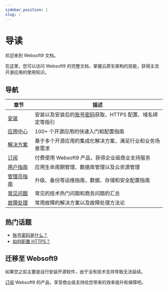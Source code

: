 ```yaml
---
sidebar_position: 1
slug: /
---
```


# 导读

欢迎来到 Websoft9 文档。

在这里，您可以访问 Websoft9 的完整文档，掌握云原生架构的技能，获得主流开源应用的使用知识。  

## 导航

| 章节              | 描述                                                     |
| ----------------- | -------------------------------------------------------- |
| [安装](./install) | 安装以及安装后的[账号密码](./user/credentials)获取、HTTPS 配置、域名绑定等指引 |
| [应用中心](./apps) |  100+ 个开源应用的快速入门和配置指南  |
| [解决方案](./solution)  |    基于多个开源应用的集成化解决方案，满足行业和业务场景需求  |
| [订阅](./subscription)   |  付费使用 Websoft9 产品，获得企业级商业支持服务 |
| [用户指南](./administrator)   |  应用生命周期管理、数据库管理以及云资源管理  |
| [管理员指南](./administrator)   |  升级、备份等运维指南，数据、存储和安全配置指南  |
| [常见问题](./troubleshooting)        |    常见的技术热门问题和商务问题的汇总    |
| [故障处理](./troubleshooting)        |    常用故障的解决方案以及故障处理方法论    |

## 热门话题

* [账号密码是什么？](./user/credentials)
* [如何配置 HTTPS？](./administrator/domain_https)

## 迁移至 Websoft9

如果您之前主要是自行安装开源软件，由于没有技术支持导致无法延续。  

[订阅](./buy/subscription) Websoft9 的产品，享受商业级支持给您带来的效率提升和保障吧。  